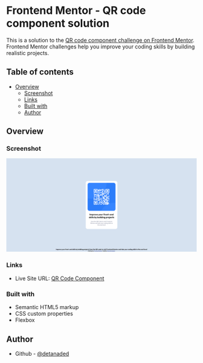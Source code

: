 # Frontend Mentor - QR code component solution

This is a solution to the [QR code component challenge on Frontend Mentor](https://www.frontendmentor.io/challenges/qr-code-component-iux_sIO_H). Frontend Mentor challenges help you improve your coding skills by building realistic projects. 

## Table of contents

- [Overview](#overview)
  - [Screenshot](#screenshot)
  - [Links](#links)
  - [Built with](#built-with)
  - [Author](#author)




## Overview

### Screenshot

![](./images/QR%20Code%20Component.png)

### Links

- Live Site URL: [QR Code Component](https://detanaded.github.io/QRCodeComponent/)


### Built with

- Semantic HTML5 markup
- CSS custom properties
- Flexbox




## Author

- Github - [@detanaded](https://github.com/detanaded)



